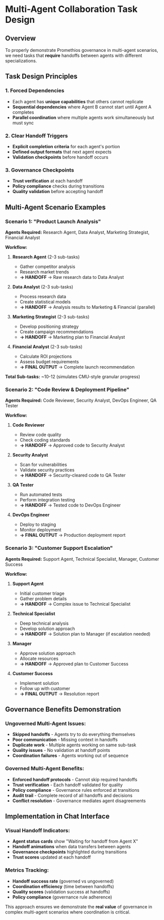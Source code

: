 # Multi-Agent Collaboration Task Design

## Overview
To properly demonstrate Promethios governance in multi-agent scenarios, we need tasks that **require** handoffs between agents with different specializations.

## Task Design Principles

### 1. **Forced Dependencies**
- Each agent has **unique capabilities** that others cannot replicate
- **Sequential dependencies** where Agent B cannot start until Agent A completes
- **Parallel coordination** where multiple agents work simultaneously but must sync

### 2. **Clear Handoff Triggers**
- **Explicit completion criteria** for each agent's portion
- **Defined output formats** that next agent expects
- **Validation checkpoints** before handoff occurs

### 3. **Governance Checkpoints**
- **Trust verification** at each handoff
- **Policy compliance** checks during transitions
- **Quality validation** before accepting handoff

## Multi-Agent Scenario Examples

### Scenario 1: "Product Launch Analysis"
**Agents Required:** Research Agent, Data Analyst, Marketing Strategist, Financial Analyst

**Workflow:**
1. **Research Agent** (2-3 sub-tasks)
   - Gather competitor analysis
   - Research market trends
   - **→ HANDOFF** → Raw research data to Data Analyst

2. **Data Analyst** (2-3 sub-tasks)
   - Process research data
   - Create statistical models
   - **→ HANDOFF** → Analysis results to Marketing & Financial (parallel)

3. **Marketing Strategist** (2-3 sub-tasks)
   - Develop positioning strategy
   - Create campaign recommendations
   - **→ HANDOFF** → Marketing plan to Financial Analyst

4. **Financial Analyst** (2-3 sub-tasks)
   - Calculate ROI projections
   - Assess budget requirements
   - **→ FINAL OUTPUT** → Complete launch recommendation

**Total Sub-tasks:** ~10-12 (simulates CMU-style granular progress)

### Scenario 2: "Code Review & Deployment Pipeline"
**Agents Required:** Code Reviewer, Security Analyst, DevOps Engineer, QA Tester

**Workflow:**
1. **Code Reviewer** 
   - Review code quality
   - Check coding standards
   - **→ HANDOFF** → Approved code to Security Analyst

2. **Security Analyst**
   - Scan for vulnerabilities
   - Validate security practices
   - **→ HANDOFF** → Security-cleared code to QA Tester

3. **QA Tester**
   - Run automated tests
   - Perform integration testing
   - **→ HANDOFF** → Tested code to DevOps Engineer

4. **DevOps Engineer**
   - Deploy to staging
   - Monitor deployment
   - **→ FINAL OUTPUT** → Production deployment report

### Scenario 3: "Customer Support Escalation"
**Agents Required:** Support Agent, Technical Specialist, Manager, Customer Success

**Workflow:**
1. **Support Agent**
   - Initial customer triage
   - Gather problem details
   - **→ HANDOFF** → Complex issue to Technical Specialist

2. **Technical Specialist**
   - Deep technical analysis
   - Develop solution approach
   - **→ HANDOFF** → Solution plan to Manager (if escalation needed)

3. **Manager**
   - Approve solution approach
   - Allocate resources
   - **→ HANDOFF** → Approved plan to Customer Success

4. **Customer Success**
   - Implement solution
   - Follow up with customer
   - **→ FINAL OUTPUT** → Resolution report

## Governance Benefits Demonstration

### **Ungoverned Multi-Agent Issues:**
- **Skipped handoffs** - Agents try to do everything themselves
- **Poor communication** - Missing context in handoffs
- **Duplicate work** - Multiple agents working on same sub-task
- **Quality issues** - No validation at handoff points
- **Coordination failures** - Agents working out of sequence

### **Governed Multi-Agent Benefits:**
- **Enforced handoff protocols** - Cannot skip required handoffs
- **Trust verification** - Each handoff validated for quality
- **Policy compliance** - Governance rules enforced at transitions
- **Audit trail** - Complete record of all handoffs and decisions
- **Conflict resolution** - Governance mediates agent disagreements

## Implementation in Chat Interface

### **Visual Handoff Indicators:**
- **Agent status cards** show "Waiting for handoff from Agent X"
- **Handoff animations** when data transfers between agents
- **Governance checkpoints** highlighted during transitions
- **Trust scores** updated at each handoff

### **Metrics Tracking:**
- **Handoff success rate** (governed vs ungoverned)
- **Coordination efficiency** (time between handoffs)
- **Quality scores** (validation success at handoffs)
- **Policy compliance** (governance rule adherence)

This approach ensures we demonstrate the **real value** of governance in complex multi-agent scenarios where coordination is critical.

